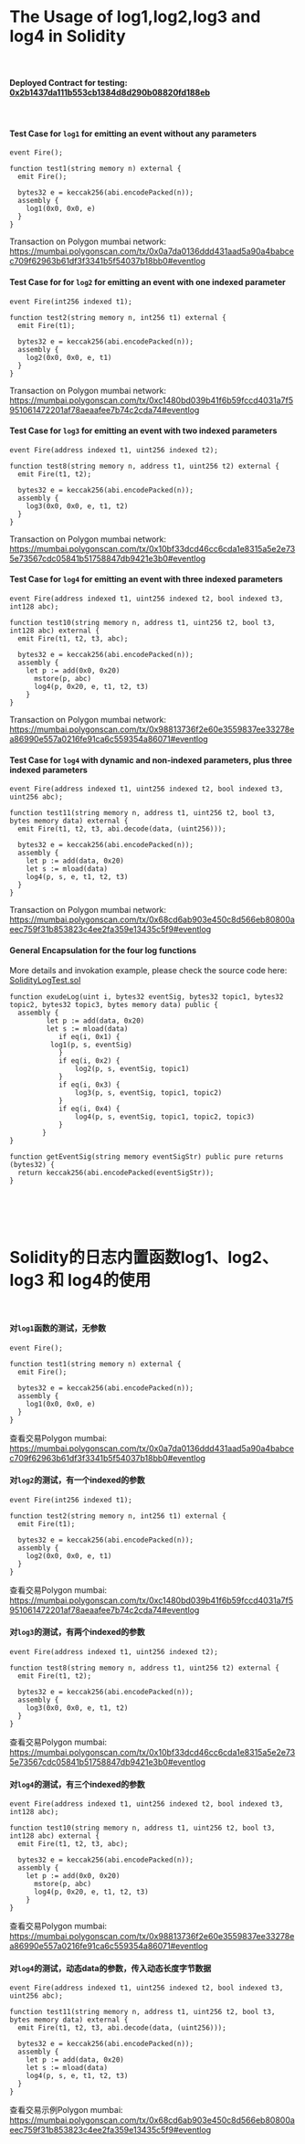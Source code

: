 # The Usage of log1,log2,log3 and log4 in Solidity
<br/>

#### Deployed Contract for testing: [0x2b1437da111b553cb1384d8d290b08820fd188eb](https://mumbai.polygonscan.com/address/0x2b1437da111b553cb1384d8d290b08820fd188eb)
<br/>

#### Test Case for `log1` for emitting an event without any parameters
```	
event Fire();

function test1(string memory n) external { 
  emit Fire();
  
  bytes32 e = keccak256(abi.encodePacked(n)); 
  assembly {   
    log1(0x0, 0x0, e)    
  }
}
```
Transaction on Polygon mumbai network: https://mumbai.polygonscan.com/tx/0x0a7da0136ddd431aad5a90a4babcec709f62963b61df3f3341b5f54037b18bb0#eventlog
<br/>

#### Test Case for for `log2` for emitting an event with one indexed parameter
```	
event Fire(int256 indexed t1);

function test2(string memory n, int256 t1) external {  
  emit Fire(t1);
  
  bytes32 e = keccak256(abi.encodePacked(n)); 
  assembly {   
    log2(0x0, 0x0, e, t1)    
  }
}
```
Transaction on Polygon mumbai network: https://mumbai.polygonscan.com/tx/0xc1480bd039b41f6b59fccd4031a7f5951061472201af78aeaafee7b74c2cda74#eventlog
<br/>

#### Test Case for `log3` for emitting an event with two indexed parameters
```	
event Fire(address indexed t1, uint256 indexed t2);

function test8(string memory n, address t1, uint256 t2) external { 
  emit Fire(t1, t2);
  
  bytes32 e = keccak256(abi.encodePacked(n));  
  assembly {   
    log3(0x0, 0x0, e, t1, t2)    
  }
}
```
Transaction on Polygon mumbai network: https://mumbai.polygonscan.com/tx/0x10bf33dcd46cc6cda1e8315a5e2e735e73567cdc05841b51758847db9421e3b0#eventlog
<br/>

#### Test Case for `log4` for emitting an event with three indexed parameters
```	
event Fire(address indexed t1, uint256 indexed t2, bool indexed t3, int128 abc);

function test10(string memory n, address t1, uint256 t2, bool t3, int128 abc) external { 
  emit Fire(t1, t2, t3, abc);
  
  bytes32 e = keccak256(abi.encodePacked(n));   
  assembly {   
    let p := add(0x0, 0x20)
      mstore(p, abc) 
      log4(p, 0x20, e, t1, t2, t3)    
    }
} 
```
Transaction on Polygon mumbai network: https://mumbai.polygonscan.com/tx/0x98813736f2e60e3559837ee33278ea86990e557a0216fe91ca6c559354a86071#eventlog
<br/>

#### Test Case for `log4` with dynamic and non-indexed parameters, plus three indexed parameters
```	
event Fire(address indexed t1, uint256 indexed t2, bool indexed t3, uint256 abc);

function test11(string memory n, address t1, uint256 t2, bool t3, bytes memory data) external { 
  emit Fire(t1, t2, t3, abi.decode(data, (uint256)));
    
  bytes32 e = keccak256(abi.encodePacked(n));   
  assembly {   
    let p := add(data, 0x20)
    let s := mload(data) 
    log4(p, s, e, t1, t2, t3)    
  }
}  
```
Transaction on Polygon mumbai network: https://mumbai.polygonscan.com/tx/0x68cd6ab903e450c8d566eb80800aeec759f31b853823c4ee2fa359e13435c5f9#eventlog
<br/>

#### General Encapsulation for the four log functions
More details and invokation example, please check the source code here: [SolidityLogTest.sol](https://github.com/VictorZhang2014/solidity-log3/blob/main/SolidityLogTest.sol)
```
function exudeLog(uint i, bytes32 eventSig, bytes32 topic1, bytes32  topic2, bytes32 topic3, bytes memory data) public {
  assembly { 
		 let p := add(data, 0x20)
		 let s := mload(data) 
		    if eq(i, 0x1) {
          log1(p, s, eventSig)  
		    } 
		    if eq(i, 0x2) {
			    log2(p, s, eventSig, topic1)  
		    } 
		    if eq(i, 0x3) {
			    log3(p, s, eventSig, topic1, topic2)  
		    }
		    if eq(i, 0x4) {
			    log4(p, s, eventSig, topic1, topic2, topic3)  
		    }
		}
} 

function getEventSig(string memory eventSigStr) public pure returns (bytes32) {
  return keccak256(abi.encodePacked(eventSigStr));
}
```

<br/>
<br/>
<br/>


# Solidity的日志内置函数log1、log2、log3 和 log4的使用
<br/>

#### 对`log1`函数的测试，无参数
```	
event Fire();

function test1(string memory n) external { 
  emit Fire();
  
  bytes32 e = keccak256(abi.encodePacked(n)); 
  assembly {   
    log1(0x0, 0x0, e)    
  }
}
```
查看交易Polygon mumbai: https://mumbai.polygonscan.com/tx/0x0a7da0136ddd431aad5a90a4babcec709f62963b61df3f3341b5f54037b18bb0#eventlog
<br/>

#### 对`log2`的测试，有一个indexed的参数 
```	
event Fire(int256 indexed t1);

function test2(string memory n, int256 t1) external {  
  emit Fire(t1);
  
  bytes32 e = keccak256(abi.encodePacked(n)); 
  assembly {   
    log2(0x0, 0x0, e, t1)    
  }
}
```
查看交易Polygon mumbai: https://mumbai.polygonscan.com/tx/0xc1480bd039b41f6b59fccd4031a7f5951061472201af78aeaafee7b74c2cda74#eventlog
<br/>

#### 对`log3`的测试，有两个indexed的参数
```	
event Fire(address indexed t1, uint256 indexed t2);

function test8(string memory n, address t1, uint256 t2) external { 
  emit Fire(t1, t2);
  
  bytes32 e = keccak256(abi.encodePacked(n));  
  assembly {   
    log3(0x0, 0x0, e, t1, t2)    
  }
}
```
查看交易Polygon mumbai: https://mumbai.polygonscan.com/tx/0x10bf33dcd46cc6cda1e8315a5e2e735e73567cdc05841b51758847db9421e3b0#eventlog
<br/>

#### 对`log4`的测试，有三个indexed的参数
```	
event Fire(address indexed t1, uint256 indexed t2, bool indexed t3, int128 abc);

function test10(string memory n, address t1, uint256 t2, bool t3, int128 abc) external { 
  emit Fire(t1, t2, t3, abc);
  
  bytes32 e = keccak256(abi.encodePacked(n));   
  assembly {   
    let p := add(0x0, 0x20)
      mstore(p, abc) 
      log4(p, 0x20, e, t1, t2, t3)    
    }
} 
```
查看交易Polygon mumbai: https://mumbai.polygonscan.com/tx/0x98813736f2e60e3559837ee33278ea86990e557a0216fe91ca6c559354a86071#eventlog
<br/>

#### 对`log4`的测试，动态data的参数，传入动态长度字节数据
```	
event Fire(address indexed t1, uint256 indexed t2, bool indexed t3, uint256 abc);

function test11(string memory n, address t1, uint256 t2, bool t3, bytes memory data) external { 
  emit Fire(t1, t2, t3, abi.decode(data, (uint256)));
    
  bytes32 e = keccak256(abi.encodePacked(n));   
  assembly {   
    let p := add(data, 0x20)
    let s := mload(data) 
    log4(p, s, e, t1, t2, t3)    
  }
}  
```
查看交易示例Polygon mumbai: https://mumbai.polygonscan.com/tx/0x68cd6ab903e450c8d566eb80800aeec759f31b853823c4ee2fa359e13435c5f9#eventlog
<br/>

